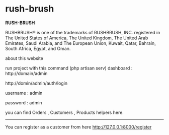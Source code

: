 # rush-brush

**RUSH-BRUSH**

RUSHBRUSH® is one of the trademarks of RUSHBRUSH, INC. registered in The United States of America, 
The United Kingdom, The United Arab Emirates, Saudi Arabia, and The European Union, Kuwait, Qatar, Bahrain, South Africa, Egypt, and Oman.

about this website

run project with this command (php artisan serv)
dashboard : http://domain/admin

http://domin/admin/auth/login

username : admin

password : admin

you can find Orders , Customers , Products helpers here.

-------------------------------------------------------
You can register as a customer from here
http://127.0.0.1:8000/register
